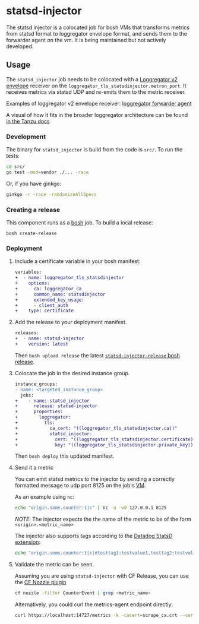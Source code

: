 # statsd-injector
The statsd injector is a colocated job for bosh VMs that transforms metrics
from statsd format to loggregator envelope format, and sends them to the
forwarder agent on the vm. It is being maintained but not actively developed.

## Usage

The `statsd_injector` job needs to be colocated with a [Loggregator v2
envelope][loggregator-api] receiver on the
`loggregator_tls_statsdinjector.metron_port`. It receives metrics via statsd
UDP and re-emits them to the metric receiver.

Examples of loggregator v2 envelope receiver:
[loggregator forwarder agent][forwarder-agent-release]

A visual of how it fits in the broader loggregator architecture can be found
[in the Tanzu docs](https://docs.pivotal.io/platform/application-service/2-9/loggregator/architecture.html)

### Development

The binary for `statsd_injector` is build from the code is `src/`. To run the
tests:

```bash
cd src/
go test -mod=vendor ./... -race
```

Or, if you have ginkgo:

```bash
ginkgo -r -race -randomizeAllSpecs
```

### Creating a release

This component runs as a [bosh](https://bosh.io/) job. To build a local
release:

```
bosh create-release
```

### Deployment

1. Include a certificate variable in your bosh manifest:

    ```diff
    variables:
    +  - name: loggregator_tls_statsdinjector
    +    options:
    +      ca: loggregator_ca
    +      common_name: statsdinjector
    +      extended_key_usage:
    +      - client_auth
    +    type: certificate
    ```

1. Add the release to your deployment manifest.

   ```diff
   releases:
   +  - name: statsd-injector
   +    version: latest
   ```

   Then `bosh upload release` the latest [`statsd-injector-release` bosh release][bosh-release].

1. Colocate the job in the desired instance group.

    ```diff
    instance_groups:
    - name: <targeted_instance_group>
      jobs:
    +    - name: statsd_injector
    +      release: statsd-injector
    +      properties:
    +        loggregator:
    +          tls:
    +            ca_cert: "((loggregator_tls_statsdinjector.ca))"
    +            statsd_injector:
    +              cert: "((loggregator_tls_statsdinjector.certificate))"
    +              key: "((loggregator_tls_statsdinjector.private_key))"
    ```

   Then `bosh deploy` this updated manifest.

1. Send it a metric

   You can emit statsd metrics to the injector by sending a correctly formatted
   message to udp port 8125 on the job's
   [VM](http://operator-workshop.cloudfoundry.org/labs/bosh-ha/).

   As an example using `nc`:

   ```bash
   echo "origin.some.counter:1|c" | nc -u -w0 127.0.0.1 8125
   ```

   *NOTE:* The injector expects the the name of the metric to be of the form `<origin>.<metric_name>`

   The injector also supports tags according to the [Datadog StatsD extension](datadog-statsd):

   ```bash
   echo "origin.some.counter:1|c|#testtag1:testvalue1,testtag2:testvalue2" | nc -u -w0 127.0.0.1 8125
   ```

1. Validate the metric can be seen.

   Assuming you are using `statsd-injector` with CF Release, you can use the
   [CF Nozzle plugin][cf-nozzle-plugin]

   ```bash
   cf nozzle -filter CounterEvent | grep <metric_name>
   ```

   Alternatively, you could curl the metrics-agent endpoint directly:

   ```bash
   curl https://localhost:14727/metrics -k -cacert=scrape_ca.crt --cert scrape.crt --key scrape.key
   ```

[loggregator-api]:         https://github.com/cloudfoundry/loggregator-api
[grpc]:                    https://github.com/grpc/
[bosh-release]:            http://bosh.io/releases/github.com/cloudfoundry/statsd-injector-release?all=1
[datadog-statsd]:          https://docs.datadoghq.com/developers/dogstatsd/datagram_shell/
[cf-nozzle-plugin]:        https://github.com/cloudfoundry-community/firehose-plugin
[forwarder-agent-release]: https://github.com/cloudfoundry/loggregator-agent-release
